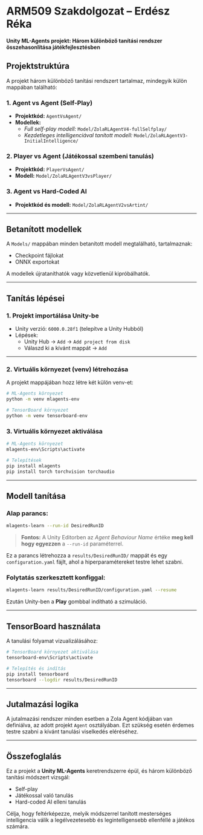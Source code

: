
# ARM509 Szakdolgozat – Erdész Réka  
**Unity ML-Agents projekt: Három különböző tanítási rendszer összehasonlítása játékfejlesztésben**

## Projektstruktúra

A projekt három különböző tanítási rendszert tartalmaz, mindegyik külön mappában található:

### 1. Agent vs Agent (Self-Play)
- **Projektkód:** `AgentVsAgent/`
- **Modellek:**
  - *Full self-play modell:* `Model/ZolaRLAgentV4-fullSelfplay/`
  - *Kezdetleges intelligenciával tanított modell:* `Model/ZolaRLAgentV3-InitialIntelligence/`

### 2. Player vs Agent (Játékossal szembeni tanulás)
- **Projektkód:** `PlayerVsAgent/`
- **Modell:** `Model/ZolaRLAgentV3vsPlayer/`

### 3. Agent vs Hard-Coded AI
- **Projektkód és modell:** `Model/ZolaRLAgentV2vsArtint/`

---

## Betanított modellek

A `Models/` mappában minden betanított modell megtalálható, tartalmaznak:
- Checkpoint fájlokat
- ONNX exportokat

A modellek újrataníthatók vagy közvetlenül kipróbálhatók.

---

## Tanítás lépései

### 1. Projekt importálása Unity-be
- Unity verzió: `6000.0.28f1` (telepítve a Unity Hubból)
- Lépések:
  - Unity Hub → `Add` → `Add project from disk`
  - Válaszd ki a kívánt mappát → `Add`

---

### 2. Virtuális környezet (venv) létrehozása
A projekt mappájában hozz létre két külön venv-et:

```bash
# ML-Agents környezet
python -m venv mlagents-env

# TensorBoard környezet
python -m venv tensorboard-env
```

### 3. Virtuális környezet aktiválása

```bash
# ML-Agents környezet
mlagents-env\Scripts\activate

# Telepítések
pip install mlagents
pip install torch torchvision torchaudio
```

---

## Modell tanítása

### Alap parancs:

```bash
mlagents-learn --run-id DesiredRunID
```

> **Fontos:** A Unity Editorben az *Agent Behaviour Name* értéke **meg kell hogy egyezzen** a `--run-id` paraméterrel.

Ez a parancs létrehozza a `results/DesiredRunID/` mappát és egy `configuration.yaml` fájlt, ahol a hiperparamétereket testre lehet szabni.

### Folytatás szerkesztett konfiggal:

```bash
mlagents-learn results/DesiredRunID/configuration.yaml --resume
```

Ezután Unity-ben a **Play** gombbal indítható a szimuláció.

---

## TensorBoard használata

A tanulási folyamat vizualizálásához:

```bash
# TensorBoard környezet aktiválása
tensorboard-env\Scripts\activate

# Telepítés és indítás
pip install tensorboard
tensorboard --logdir results/DesiredRunID
```

---

## Jutalmazási logika

A jutalmazási rendszer minden esetben a Zola Agent kódjában van definiálva, az adott projekt `Agent` osztályában. Ezt szükség esetén érdemes testre szabni a kívánt tanulási viselkedés eléréséhez.

---

## Összefoglalás

Ez a projekt a **Unity ML-Agents** keretrendszerre épül, és három különböző tanítási módszert vizsgál:
- Self-play
- Játékossal való tanulás
- Hard-coded AI elleni tanulás

Célja, hogy feltérképezze, melyik módszerrel tanított mesterséges intelligencia válik a legélvezetesebb és legintelligensebb ellenféllé a játékos számára.



